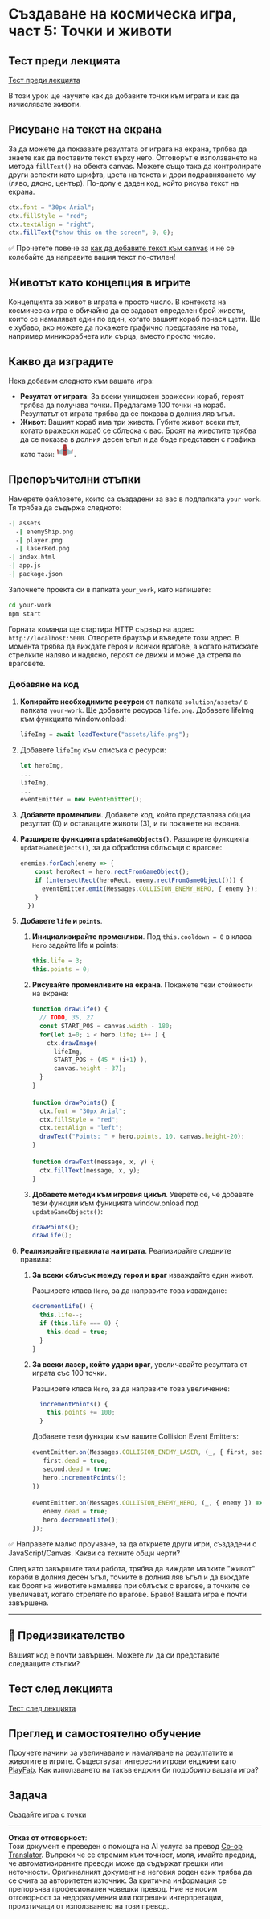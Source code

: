 <!--
CO_OP_TRANSLATOR_METADATA:
{
  "original_hash": "4e8250db84b027c9ff816b4e4c093457",
  "translation_date": "2025-08-28T07:55:39+00:00",
  "source_file": "6-space-game/5-keeping-score/README.md",
  "language_code": "bg"
}
-->
# Създаване на космическа игра, част 5: Точки и животи

## Тест преди лекцията

[Тест преди лекцията](https://ff-quizzes.netlify.app/web/quiz/37)

В този урок ще научите как да добавите точки към играта и как да изчислявате животи.

## Рисуване на текст на екрана

За да можете да показвате резултата от играта на екрана, трябва да знаете как да поставите текст върху него. Отговорът е използването на метода `fillText()` на обекта canvas. Можете също така да контролирате други аспекти като шрифта, цвета на текста и дори подравняването му (ляво, дясно, център). По-долу е даден код, който рисува текст на екрана.

```javascript
ctx.font = "30px Arial";
ctx.fillStyle = "red";
ctx.textAlign = "right";
ctx.fillText("show this on the screen", 0, 0);
```

✅ Прочетете повече за [как да добавите текст към canvas](https://developer.mozilla.org/docs/Web/API/Canvas_API/Tutorial/Drawing_text) и не се колебайте да направите вашия текст по-стилен!

## Животът като концепция в игрите

Концепцията за живот в играта е просто число. В контекста на космическа игра е обичайно да се задават определен брой животи, които се намаляват един по един, когато вашият кораб понася щети. Ще е хубаво, ако можете да покажете графично представяне на това, например миникорабчета или сърца, вместо просто число.

## Какво да изградите

Нека добавим следното към вашата игра:

- **Резултат от играта**: За всеки унищожен вражески кораб, героят трябва да получава точки. Предлагаме 100 точки на кораб. Резултатът от играта трябва да се показва в долния ляв ъгъл.
- **Живот**: Вашият кораб има три живота. Губите живот всеки път, когато вражески кораб се сблъска с вас. Броят на животите трябва да се показва в долния десен ъгъл и да бъде представен с графика като тази: ![изображение на живот](../../../../translated_images/life.6fb9f50d53ee0413cd91aa411f7c296e10a1a6de5c4a4197c718b49bf7d63ebf.bg.png).

## Препоръчителни стъпки

Намерете файловете, които са създадени за вас в подпапката `your-work`. Тя трябва да съдържа следното:

```bash
-| assets
  -| enemyShip.png
  -| player.png
  -| laserRed.png
-| index.html
-| app.js
-| package.json
```

Започнете проекта си в папката `your_work`, като напишете:

```bash
cd your-work
npm start
```

Горната команда ще стартира HTTP сървър на адрес `http://localhost:5000`. Отворете браузър и въведете този адрес. В момента трябва да виждате героя и всички врагове, а когато натискате стрелките наляво и надясно, героят се движи и може да стреля по враговете.

### Добавяне на код

1. **Копирайте необходимите ресурси** от папката `solution/assets/` в папката `your-work`. Ще добавите ресурса `life.png`. Добавете lifeImg към функцията window.onload:

    ```javascript
    lifeImg = await loadTexture("assets/life.png");
    ```

1. Добавете `lifeImg` към списъка с ресурси:

    ```javascript
    let heroImg,
    ...
    lifeImg,
    ...
    eventEmitter = new EventEmitter();
    ```
  
2. **Добавете променливи**. Добавете код, който представлява общия резултат (0) и оставащите животи (3), и ги покажете на екрана.

3. **Разширете функцията `updateGameObjects()`**. Разширете функцията `updateGameObjects()`, за да обработва сблъсъци с врагове:

    ```javascript
    enemies.forEach(enemy => {
        const heroRect = hero.rectFromGameObject();
        if (intersectRect(heroRect, enemy.rectFromGameObject())) {
          eventEmitter.emit(Messages.COLLISION_ENEMY_HERO, { enemy });
        }
      })
    ```

4. **Добавете `life` и `points`**. 
   1. **Инициализирайте променливи**. Под `this.cooldown = 0` в класа `Hero` задайте life и points:

        ```javascript
        this.life = 3;
        this.points = 0;
        ```

   1. **Рисувайте променливите на екрана**. Покажете тези стойности на екрана:

        ```javascript
        function drawLife() {
          // TODO, 35, 27
          const START_POS = canvas.width - 180;
          for(let i=0; i < hero.life; i++ ) {
            ctx.drawImage(
              lifeImg, 
              START_POS + (45 * (i+1) ), 
              canvas.height - 37);
          }
        }
        
        function drawPoints() {
          ctx.font = "30px Arial";
          ctx.fillStyle = "red";
          ctx.textAlign = "left";
          drawText("Points: " + hero.points, 10, canvas.height-20);
        }
        
        function drawText(message, x, y) {
          ctx.fillText(message, x, y);
        }

        ```

   1. **Добавете методи към игровия цикъл**. Уверете се, че добавяте тези функции към функцията window.onload под `updateGameObjects()`:

        ```javascript
        drawPoints();
        drawLife();
        ```

1. **Реализирайте правилата на играта**. Реализирайте следните правила:

   1. **За всеки сблъсък между героя и враг** изваждайте един живот.
   
      Разширете класа `Hero`, за да направите това изваждане:

        ```javascript
        decrementLife() {
          this.life--;
          if (this.life === 0) {
            this.dead = true;
          }
        }
        ```

   2. **За всеки лазер, който удари враг**, увеличавайте резултата от играта със 100 точки.

      Разширете класа `Hero`, за да направите това увеличение:
    
        ```javascript
          incrementPoints() {
            this.points += 100;
          }
        ```

        Добавете тези функции към вашите Collision Event Emitters:

        ```javascript
        eventEmitter.on(Messages.COLLISION_ENEMY_LASER, (_, { first, second }) => {
           first.dead = true;
           second.dead = true;
           hero.incrementPoints();
        })

        eventEmitter.on(Messages.COLLISION_ENEMY_HERO, (_, { enemy }) => {
           enemy.dead = true;
           hero.decrementLife();
        });
        ```

✅ Направете малко проучване, за да откриете други игри, създадени с JavaScript/Canvas. Какви са техните общи черти?

След като завършите тази работа, трябва да виждате малките "живот" кораби в долния десен ъгъл, точките в долния ляв ъгъл и да виждате как броят на животите намалява при сблъсък с врагове, а точките се увеличават, когато стреляте по врагове. Браво! Вашата игра е почти завършена.

---

## 🚀 Предизвикателство

Вашият код е почти завършен. Можете ли да си представите следващите стъпки?

## Тест след лекцията

[Тест след лекцията](https://ff-quizzes.netlify.app/web/quiz/38)

## Преглед и самостоятелно обучение

Проучете начини за увеличаване и намаляване на резултатите и животите в игрите. Съществуват интересни игрови енджини като [PlayFab](https://playfab.com). Как използването на такъв енджин би подобрило вашата игра?

## Задача

[Създайте игра с точки](assignment.md)

---

**Отказ от отговорност**:  
Този документ е преведен с помощта на AI услуга за превод [Co-op Translator](https://github.com/Azure/co-op-translator). Въпреки че се стремим към точност, моля, имайте предвид, че автоматизираните преводи може да съдържат грешки или неточности. Оригиналният документ на неговия роден език трябва да се счита за авторитетен източник. За критична информация се препоръчва професионален човешки превод. Ние не носим отговорност за недоразумения или погрешни интерпретации, произтичащи от използването на този превод.